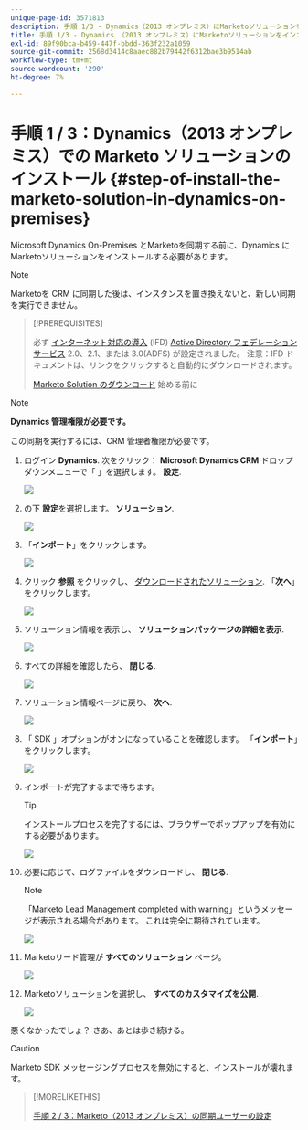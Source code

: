 ```yaml
---
unique-page-id: 3571813
description: 手順 1/3 - Dynamics（2013 オンプレミス）にMarketoソリューションをインストールする — Marketoドキュメント — 製品ドキュメント
title: 手順 1/3 - Dynamics （2013 オンプレミス）にMarketoソリューションをインストールする
exl-id: 89f90bca-b459-447f-bbdd-363f232a1059
source-git-commit: 2568d3414c8aaec882b79442f6312bae3b9514ab
workflow-type: tm+mt
source-wordcount: '290'
ht-degree: 7%

---
```


# 手順 1 / 3：Dynamics（2013 オンプレミス）での Marketo ソリューションのインストール {#step-of-install-the-marketo-solution-in-dynamics-on-premises}

Microsoft Dynamics On-Premises とMarketoを同期する前に、Dynamics にMarketoソリューションをインストールする必要があります。

>[!NOTE]
>
>Marketoを CRM に同期した後は、インスタンスを置き換えないと、新しい同期を実行できません。

>[!PREREQUISITES]
>
>必ず [インターネット対応の導入](https://www.microsoft.com/en-us/download/confirmation.aspx?id=41701) (IFD) [Active Directory フェデレーションサービス](https://msdn.microsoft.com/en-us/library/bb897402.aspx) 2.0、2.1、または 3.0(ADFS) が設定されました。 注意：IFD ドキュメントは、リンクをクリックすると自動的にダウンロードされます。
>
>[Marketo Solution のダウンロード](/help/marketo/product-docs/crm-sync/microsoft-dynamics-sync/sync-setup/download-the-marketo-lead-management-solution.md) 始める前に

>[!NOTE]
>
>**Dynamics 管理権限が必要です。**
>
>この同期を実行するには、CRM 管理者権限が必要です。

1. ログイン **Dynamics**. 次をクリック： **Microsoft Dynamics CRM** ドロップダウンメニューで「 」を選択します。 **設定**.

   ![](assets/image2014-12-11-10-3a39-3a41.png)

1. の下 **設定**&#x200B;を選択します。 **ソリューション**.

   ![](assets/image2014-12-11-10-3a39-3a51.png)

1. 「**インポート**」をクリックします。

   ![](assets/image2015-3-26-9-3a52-3a10.png)

1. クリック **参照** をクリックし、 [ダウンロードされたソリューション](/help/marketo/product-docs/crm-sync/microsoft-dynamics-sync/sync-setup/download-the-marketo-lead-management-solution.md). 「**次へ**」をクリックします。

   ![](assets/image2015-3-26-9-3a54-3a1.png)

1. ソリューション情報を表示し、 **ソリューションパッケージの詳細を表示**.

   ![](assets/image2015-11-18-11-3a12-3a8.png)

1. すべての詳細を確認したら、 **閉じる**.

   ![](assets/image2015-10-9-14-3a57-3a3.png)

1. ソリューション情報ページに戻り、 **次へ**.

   ![](assets/image2015-3-26-9-3a55-3a17.png)

1. 「 SDK 」オプションがオンになっていることを確認します。 「**インポート**」をクリックします。

   ![](assets/image2015-3-26-10-3a3-3a11.png)

1. インポートが完了するまで待ちます。

   >[!TIP]
   >
   >インストールプロセスを完了するには、ブラウザーでポップアップを有効にする必要があります。

   ![](assets/image2014-12-11-10-3a41-3a5.png)

1. 必要に応じて、ログファイルをダウンロードし、 **閉じる**.

   >[!NOTE]
   >
   >「Marketo Lead Management completed with warning」というメッセージが表示される場合があります。 これは完全に期待されています。

   ![](assets/image2014-12-11-10-3a41-3a14.png)

1. Marketoリード管理が **すべてのソリューション** ページ。

   ![](assets/image2015-3-26-10-3a1-3a21.png)

1. Marketoソリューションを選択し、 **すべてのカスタマイズを公開**.

   ![](assets/image2014-12-11-10-3a41-3a32.png)

悪くなかったでしょ？ さあ、あとは歩き続ける。

>[!CAUTION]
>
>Marketo SDK メッセージングプロセスを無効にすると、インストールが壊れます。

>[!MORELIKETHIS]
>
>[手順 2 / 3：Marketo（2013 オンプレミス）の同期ユーザーの設定](/help/marketo/product-docs/crm-sync/microsoft-dynamics-sync/sync-setup/microsoft-dynamics-2013-on-premises/step-2-of-3-configure.md)
